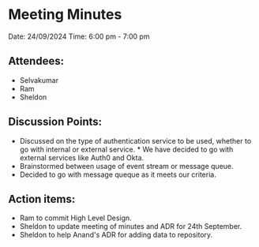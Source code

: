 # Meeting Minutes

Date: 24/09/2024
Time: 6:00 pm - 7:00 pm

## Attendees:

* Selvakumar
* Ram
* Sheldon

## Discussion Points:

* Discussed on the type of authentication service to be used, whether to go with internal or external service. * We have decided to go with external services like Auth0 and Okta.
* Brainstormed between usage of event stream or message queue. 
* Decided to go with message queque as it meets our criteria.

## Action items:

* Ram to commit High Level Design.
* Sheldon to update meeting of minutes and ADR for 24th September.
* Sheldon to help Anand's ADR for adding data to repository.